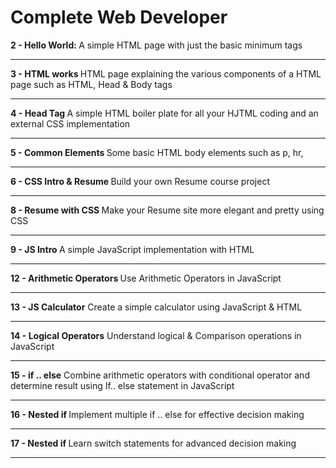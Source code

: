 # Complete Web Developer
<b> 2 - Hello World: </b>
A simple HTML page with just the basic minimum tags

<hr>

<b> 3 - HTML works </b>
HTML page explaining the various components of a HTML page such as HTML, Head & Body tags
<hr>

<b> 4 - Head Tag </b>
A simple HTML boiler plate for all your HJTML coding and an external CSS implementation
<hr>

<b> 5 - Common Elements </b>
Some basic HTML body elements such as p, hr, 
<hr>

<b> 6 - CSS Intro & Resume </b> 
Build your own Resume course project 
<hr>

<b> 8 - Resume with CSS </b>
Make your Resume site more elegant and pretty using CSS
<hr>

<b> 9 - JS Intro </b>
A simple JavaScript implementation with HTML
<hr>

<b> 12 - Arithmetic Operators </b>
Use Arithmetic Operators in JavaScript
<hr>

<b> 13 - JS Calculator</b> 
Create a simple calculator using JavaScript & HTML
<hr>

<b> 14 - Logical Operators</b> 
Understand logical & Comparison operations in JavaScript 
<hr>

<b> 15 - if .. else</b> 
Combine arithmetic operators with conditional operator and determine result using If.. else statement in JavaScript
<hr>

<b> 16 - Nested if </b> 
Implement multiple if .. else for effective decision making
<hr>

<b> 17 - Nested if </b> 
Learn switch statements for advanced decision making 
<hr>